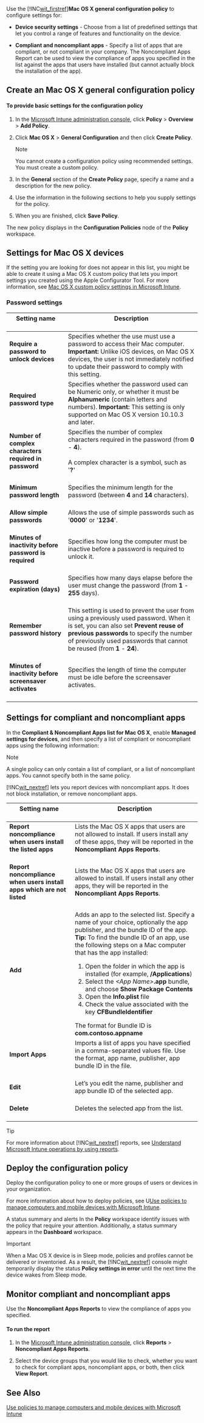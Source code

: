 Use the [!INC[wit_firstref](../Token/wit_firstref_md.md)]**Mac OS X general configuration policy** to configure settings for:

- **Device security settings** - Choose from a list of predefined settings that let you control a range of features and functionality on the device.

- **Compliant and noncompliant apps** - Specify a list of apps that are compliant, or not compliant in your company. The Noncompliant Apps Report can be used to view the compliance of apps you specified in the list against the apps that users have installed (but cannot actually block the installation of the app).

## Create an Mac OS X general configuration policy

#### To provide basic settings for the configuration policy

1. In the [Microsoft Intune administration console](https://manage.microsoft.com), click **Policy** &gt; **Overview** &gt; **Add Policy**.

2. Click **Mac OS X** &gt; **General Configuration** and then click **Create Policy**.

   > [!NOTE]
   > You cannot create a configuration policy using recommended settings. You must create a custom policy.

3. In the **General** section of the **Create Policy** page, specify a name and a description for the new policy.

4. Use the information in the following sections to help you supply settings for the policy.

5. When you are finished, click **Save Policy**.

The new policy displays in the **Configuration Policies** node of the **Policy** workspace.

## Settings for Mac OS X devices
If the setting you are looking for does not appear in this list, you might be able to create it using a Mac OS X custom policy that lets you import settings you created using the Apple Configurator Tool. For more information, see [Mac OS X custom policy settings in Microsoft Intune](../Topic/Mac_OS_X_custom_policy_settings_in_Microsoft_Intune.md).

### Password settings

|Setting name <br /> <br />|Description <br /> <br />|
|----------------|---------------|
|**Require a password to unlock devices** <br /> <br />|Specifies whether the use must use a password to access their Mac computer. **Important:** Unlike iOS devices, on Mac OS X devices, the user is not immediately notified to update their password to comply with this setting. <br />|
|**Required password type** <br /> <br />|Specifies whether the password used can be Numeric only, or whether it must be **Alphanumeric** (contain letters and numbers). **Important:** This setting is only supported on Mac OS X version 10.10.3 and later. <br />|
|**Number of complex characters required in password** <br /> <br />|Specifies the number of complex characters required in the password (from **0** - **4**). <br /> <br />A complex character is a symbol, such as '**?**' <br /> <br />|
|**Minimum password length** <br /> <br />|Specifies the minimum length for the password (between **4** and **14** characters). <br /> <br />|
|**Allow simple passwords** <br /> <br />|Allows the use of simple passwords such as '**0000**' or '**1234**'. <br /> <br />|
|**Minutes of inactivity before password is required** <br /> <br />|Specifies how long the computer must be inactive before a password is required to unlock it. <br /> <br />|
|**Password expiration (days)** <br /> <br />|Specifies how many days elapse before the user must change the password (from **1** - **255** days). <br /> <br />|
|**Remember password history** <br /> <br />|This setting is used to prevent the user from using a previously used password. When it is set, you can also set **Prevent reuse of previous passwords** to specify the number of previously used passwords that cannot be reused (from **1** - **24**). <br /> <br />|
|**Minutes of inactivity before screensaver activates** <br /> <br />|Specifies the length of time the computer must be idle before the screensaver activates. <br /> <br />|

## Settings for compliant and noncompliant apps
In the **Compliant &amp; Noncompliant Apps list for Mac OS X**, enable **Managed settings for devices**, and then specify a list of compliant or noncompliant apps using the following information:

> [!NOTE]
> A single policy can only contain a list of compliant, or a list of noncompliant apps. You cannot specify both in the same policy.
> 
> [!INC[wit_nextref](../Token/wit_nextref_md.md)] lets you report devices with noncompliant apps. It does not block installation, or remove noncompliant apps.

|Setting name <br /> <br />|Description <br /> <br />|
|----------------|---------------|
|**Report noncompliance when users install the listed apps** <br /> <br />|Lists the Mac OS X apps that users are not allowed to install. If users install any of these apps, they will be reported in the **Noncompliant Apps Reports**. <br /> <br />|
|**Report noncompliance when users install apps which are not listed** <br /> <br />|Lists the Mac OS X apps that users are allowed to install. If users install any other apps, they will be reported in the **Noncompliant Apps Reports**. <br /> <br />|
|**Add** <br /> <br />|Adds an app to the selected list. Specify a name of your choice, optionally the app publisher, and the  bundle ID of the app. **Tip:** To find the bundle ID of an app, use the following steps on a Mac computer that has the app installed:<ol><li>Open the folder in which the app is installed (for example, **/Applications**) </li><li>Select the *&lt;App Name&gt;***.app** bundle, and choose **Show Package Contents** </li><li>Open the **Info.plist** file </li><li>Check the value associated with the key **CFBundleIdentifier** </li> </ol>The format for Bundle ID is **com.contoso.appname** <br />|
|**Import Apps** <br /> <br />|Imports a list of apps you have specified in a comma-separated values file. Use the format, app name, publisher, app bundle ID in the file. <br /> <br />|
|**Edit** <br /> <br />|Let’s you edit the name, publisher and app bundle ID of the selected app. <br /> <br />|
|**Delete** <br /> <br />|Deletes the selected app from the list. <br /> <br />|
> [!TIP]
> For more information about [!INC[wit_nextref](../Token/wit_nextref_md.md)] reports, see [Understand Microsoft Intune operations by using reports](../Topic/Understand_Microsoft_Intune_operations_by_using_reports.md).

## Deploy the configuration policy
Deploy the configuration policy to one or more groups of users or devices in your organization.

For more information about how to deploy policies, see U[Use policies to manage computers and mobile devices with Microsoft Intune](../Topic/Use_policies_to_manage_computers_and_mobile_devices_with_Microsoft_Intune.md).

A status summary and alerts In the **Policy** workspace identify issues with the policy that require your attention. Additionally, a status summary appears in the **Dashboard** workspace.

> [!IMPORTANT]
> When a Mac OS X device is in Sleep mode, policies and profiles cannot be delivered or inventoried. As a result, the [!INC[wit_nextref](../Token/wit_nextref_md.md)] console might temporarily display the status **Policy settings in error** until the next time the device wakes from Sleep mode.

## Monitor compliant and noncompliant apps
Use the **Noncompliant Apps Reports** to view the compliance of apps you specified.

#### To run the report

1. In the [Microsoft Intune administration console](https://manage.microsoft.com), click **Reports** &gt; **Noncompliant Apps Reports**.

2. Select the device groups that you would like to check, whether you want to check for compliant apps, noncompliant apps, or both, then click **View Report**.

## See Also
[Use policies to manage computers and mobile devices with Microsoft Intune](../Topic/Use_policies_to_manage_computers_and_mobile_devices_with_Microsoft_Intune.md)

